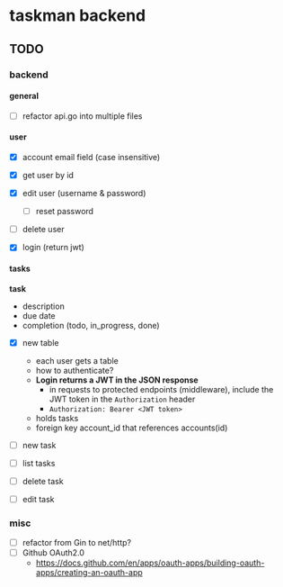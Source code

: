 # taskman backend

## TODO

### backend

#### general

- [ ] refactor api.go into multiple files


#### user

- [x] account email field (case insensitive)
- [x] get user by id
- [x] edit user (username & password)
    - [ ] reset password
- [ ] delete user
- [x] login (return jwt)


#### tasks 

**task**
- description
- due date
- completion (todo, in_progress, done)

- [x] new table  
    - each user gets a table
    - how to authenticate?
    - **Login returns a JWT in the JSON response**
        - in requests to protected endpoints (middleware), include the JWT token in the `Authorization` header
        - `Authorization: Bearer <JWT token>`
    - holds tasks
    - foreign key account_id that references accounts(id)

- [ ] new task
- [ ] list tasks
- [ ] delete task
- [ ] edit task


### misc

- [ ] refactor from Gin to net/http?
- [ ] Github OAuth2.0
    - https://docs.github.com/en/apps/oauth-apps/building-oauth-apps/creating-an-oauth-app
